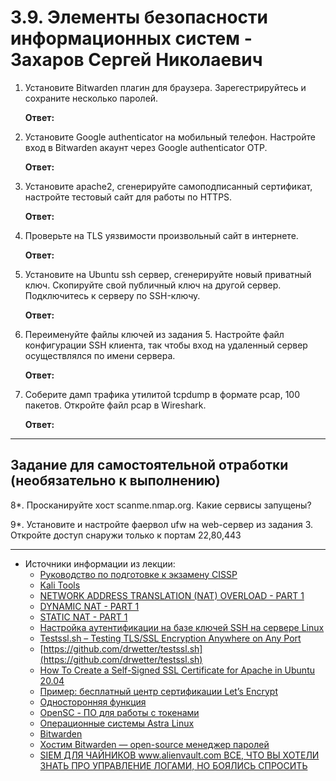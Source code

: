 # 3.9. Элементы безопасности информационных систем - Захаров Сергей Николаевич

1. Установите Bitwarden плагин для браузера. Зарегестрируйтесь и сохраните несколько паролей.
    
    **Ответ:**
    
2. Установите Google authenticator на мобильный телефон. Настройте вход в Bitwarden акаунт через Google authenticator OTP.
    
    **Ответ:**
    
3. Установите apache2, сгенерируйте самоподписанный сертификат, настройте тестовый сайт для работы по HTTPS.
    
    **Ответ:**
    
4. Проверьте на TLS уязвимости произвольный сайт в интернете.
    
    **Ответ:**
    
5. Установите на Ubuntu ssh сервер, сгенерируйте новый приватный ключ. Скопируйте свой публичный ключ на другой сервер. Подключитесь к серверу по SSH-ключу.
     
    **Ответ:**
    
6. Переименуйте файлы ключей из задания 5. Настройте файл конфигурации SSH клиента, так чтобы вход на удаленный сервер осуществлялся по имени сервера.
    
    **Ответ:**
    
7. Соберите дамп трафика утилитой tcpdump в формате pcap, 100 пакетов. Откройте файл pcap в Wireshark.
    
    **Ответ:**
    
 ---
## Задание для самостоятельной отработки (необязательно к выполнению)

8*. Просканируйте хост scanme.nmap.org. Какие сервисы запущены?

9*. Установите и настройте фаервол ufw на web-сервер из задания 3. Откройте доступ снаружи только к портам 22,80,443


 ---

* Источники информации из лекции:
  - [Руководство по подготовке к экзамену CISSP](https://dorlov.blogspot.com/2011/05/issp-cissp-all-in-one-exam-guide.html)
  - [Kali Tools](https://www.kali.org/tools/)
  - [NETWORK ADDRESS TRANSLATION (NAT) OVERLOAD - PART 1](https://www.firewall.cx/networking-topics/network-address-translation-nat/233-nat-overload-part-1.html)
  - [DYNAMIC NAT - PART 1](https://www.firewall.cx/networking-topics/network-address-translation-nat/231-nat-dynamic-part-1.html)
  - [STATIC NAT - PART 1](https://www.firewall.cx/networking-topics/network-address-translation-nat/229-nat-static-part-1.html)
  - [Настройка аутентификации на базе ключей SSH на сервере Linux](https://www.digitalocean.com/community/tutorials/how-to-configure-ssh-key-based-authentication-on-a-linux-server-ru)
  - [Testssl.sh – Testing TLS/SSL Encryption Anywhere on Any Port](https://www.tecmint.com/testssl-sh-test-tls-ssl-encryption-in-linux-commandline/)
  - [https://github.com/drwetter/testssl.sh](https://github.com/drwetter/testssl.sh)
  - [How To Create a Self-Signed SSL Certificate for Apache in Ubuntu 20.04](https://www.digitalocean.com/community/tutorials/how-to-create-a-self-signed-ssl-certificate-for-apache-in-ubuntu-20-04)
  - [Пример: бесплатный центр сертификации Let’s Encrypt](https://letsencrypt.org/ru/certificates/)
  - [Односторонняя функция](https://ru.wikipedia.org/wiki/%D0%9E%D0%B4%D0%BD%D0%BE%D1%81%D1%82%D0%BE%D1%80%D0%BE%D0%BD%D0%BD%D1%8F%D1%8F_%D1%84%D1%83%D0%BD%D0%BA%D1%86%D0%B8%D1%8F)
  - [OpenSC - ПО для работы с токенами](https://wiki.astralinux.ru/pages/viewpage.action?pageId=35028997)
  - [Операционные системы Astra Linux](https://wiki.astralinux.ru/pages/viewpage.action?pageId=327739)
  - [Bitwarden](https://github.com/bitwarden/server)
  - [Хостим Bitwarden — open-source менеджер паролей](https://habr.com/ru/company/vdsina/blog/540574/)
  - [SIEM ДЛЯ ЧАЙНИКОВ www.alienvault.com ВСЕ, ЧТО ВЫ ХОТЕЛИ ЗНАТЬ ПРО УПРАВЛЕНИЕ ЛОГАМИ, НО БОЯЛИСЬ СПРОСИТЬ](https://bakotech.ua/uploads/ckeditor/files/SIEM-for-Beginners-RU.PDF)
